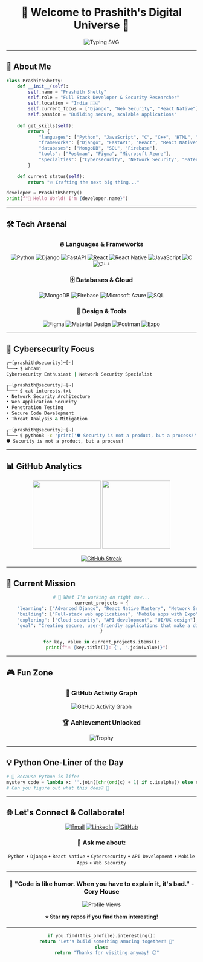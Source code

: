<div align="center">

# 🚀 Welcome to Prashith's Digital Universe 🌌

<img src="https://readme-typing-svg.herokuapp.com?font=Fira+Code&size=30&duration=3000&pause=1000&color=00D9FF&center=true&vCenter=true&width=600&lines=Full+Stack+Developer+%F0%9F%92%BB;Cybersecurity+Enthusiast+%F0%9F%94%90;Python+Wizard+%F0%9F%90%8D;Always+Learning+%F0%9F%9A%80" alt="Typing SVG" />

</div>

---

## 🎯 About Me

```python
class PrashithShetty:
    def __init__(self):
        self.name = "Prashith Shetty"
        self.role = "Full Stack Developer & Security Researcher"
        self.location = "India 🇮🇳"
        self.current_focus = ["Django", "Web Security", "React Native"]
        self.passion = "Building secure, scalable applications"
        
    def get_skills(self):
        return {
            "languages": ["Python", "JavaScript", "C", "C++", "HTML", "CSS"],
            "frameworks": ["Django", "FastAPI", "React", "React Native", "Expo"],
            "databases": ["MongoDB", "SQL", "Firebase"],
            "tools": ["Postman", "Figma", "Microsoft Azure"],
            "specialties": ["Cybersecurity", "Network Security", "Material Design"]
        }
    
    def current_status(self):
        return "🔥 Crafting the next big thing..."

developer = PrashithShetty()
print(f"👋 Hello World! I'm {developer.name}")
```

---

## 🛠️ Tech Arsenal

<div align="center">

### 🔥 Languages & Frameworks
![Python](https://img.shields.io/badge/Python-3776AB?style=for-the-badge&logo=python&logoColor=white)
![Django](https://img.shields.io/badge/Django-092E20?style=for-the-badge&logo=django&logoColor=white)
![FastAPI](https://img.shields.io/badge/FastAPI-005571?style=for-the-badge&logo=fastapi)
![React](https://img.shields.io/badge/React-20232A?style=for-the-badge&logo=react&logoColor=61DAFB)
![React Native](https://img.shields.io/badge/React_Native-20232A?style=for-the-badge&logo=react&logoColor=61DAFB)
![JavaScript](https://img.shields.io/badge/JavaScript-F7DF1E?style=for-the-badge&logo=javascript&logoColor=black)
![C](https://img.shields.io/badge/C-00599C?style=for-the-badge&logo=c&logoColor=white)
![C++](https://img.shields.io/badge/C++-00599C?style=for-the-badge&logo=c%2B%2B&logoColor=white)

### 🗄️ Databases & Cloud
![MongoDB](https://img.shields.io/badge/MongoDB-4EA94B?style=for-the-badge&logo=mongodb&logoColor=white)
![Firebase](https://img.shields.io/badge/Firebase-039BE5?style=for-the-badge&logo=Firebase&logoColor=white)
![Microsoft Azure](https://img.shields.io/badge/Microsoft_Azure-0089D0?style=for-the-badge&logo=microsoft-azure&logoColor=white)
![SQL](https://img.shields.io/badge/SQL-336791?style=for-the-badge&logo=postgresql&logoColor=white)

### 🎨 Design & Tools
![Figma](https://img.shields.io/badge/Figma-F24E1E?style=for-the-badge&logo=figma&logoColor=white)
![Material Design](https://img.shields.io/badge/Material--UI-0081CB?style=for-the-badge&logo=material-ui&logoColor=white)
![Postman](https://img.shields.io/badge/Postman-FF6C37?style=for-the-badge&logo=postman&logoColor=white)
![Expo](https://img.shields.io/badge/Expo-1C1E24?style=for-the-badge&logo=expo&logoColor=white)

</div>

---

## 🔐 Cybersecurity Focus

```bash
┌─[prashith@security]─[~]
└──╼ $ whoami
Cybersecurity Enthusiast | Network Security Specialist

┌─[prashith@security]─[~]
└──╼ $ cat interests.txt
• Network Security Architecture
• Web Application Security
• Penetration Testing
• Secure Code Development
• Threat Analysis & Mitigation

┌─[prashith@security]─[~]
└──╼ $ python3 -c "print('🛡️ Security is not a product, but a process!')"
🛡️ Security is not a product, but a process!
```

---

## 📊 GitHub Analytics

<div align="center">

<img height="180em" src="https://github-readme-stats.vercel.app/api?username=Prashithshetty&show_icons=true&theme=tokyonight&include_all_commits=true&count_private=true"/>
<img height="180em" src="https://github-readme-stats.vercel.app/api/top-langs/?username=Prashithshetty&layout=compact&langs_count=8&theme=tokyonight"/>

</div>

<div align="center">

[![GitHub Streak](https://streak-stats.demolab.com/?user=Prashithshetty&theme=tokyonight)](https://git.io/streak-stats)

</div>

---

## 🚀 Current Mission

<div align="center">

```python
# 🎯 What I'm working on right now...
current_projects = {
    "learning": ["Advanced Django", "React Native Mastery", "Network Security"],
    "building": ["Full-stack web applications", "Mobile apps with Expo"],
    "exploring": ["Cloud security", "API development", "UI/UX design"],
    "goal": "Creating secure, user-friendly applications that make a difference"
}

for key, value in current_projects.items():
    print(f"🔥 {key.title()}: {', '.join(value)}")
```

</div>

---

## 🎮 Fun Zone

<div align="center">

### 🐍 GitHub Activity Graph
![GitHub Activity Graph](https://github-readme-activity-graph.vercel.app/graph?username=Prashithshetty&theme=tokyo-night&hide_border=true)

### 🏆 Achievement Unlocked
![Trophy](https://github-profile-trophy.vercel.app/?username=Prashithshetty&theme=tokyonight&no-frame=true&row=1&column=6)

</div>

---

## 💡 Python One-Liner of the Day

```python
# 🐍 Because Python is life!
mystery_code = lambda x: ''.join([chr(ord(c) + 1) if c.isalpha() else c for c in x])
# Can you figure out what this does? 🤔
```

---

## 🌐 Let's Connect & Collaborate!

<div align="center">

[![Email](https://img.shields.io/badge/Email-D14836?style=for-the-badge&logo=gmail&logoColor=white)](mailto:prashithshetty16@gmail.com)
[![LinkedIn](https://img.shields.io/badge/LinkedIn-0077B5?style=for-the-badge&logo=linkedin&logoColor=white)](https://linkedin.com/in/prashithshetty)
[![GitHub](https://img.shields.io/badge/GitHub-100000?style=for-the-badge&logo=github&logoColor=white)](https://github.com/Prashithshetty)

### 💬 Ask me about:
`Python` • `Django` • `React Native` • `Cybersecurity` • `API Development` • `Mobile Apps` • `Web Security`

</div>

---

<div align="center">

### 🎯 "Code is like humor. When you have to explain it, it's bad." - Cory House

![Profile Views](https://komarev.com/ghpvc/?username=Prashithshetty&color=blueviolet&style=for-the-badge&label=Profile+Views)

**⭐ Star my repos if you find them interesting!**

</div>

---

<div align="center">

```python
if you.find(this_profile).interesting():
    return "Let's build something amazing together! 🚀"
else:
    return "Thanks for visiting anyway! 😊"
```

</div>
